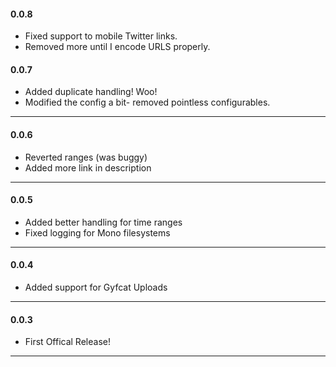 <h4>0.0.8</h4>
<ul class="log">
<li>Fixed support to mobile Twitter links.</li>
<li>Removed more until I encode URLS properly.</li>
</ul>
<h4>0.0.7</h4>
<ul class="log">
<li>Added duplicate handling! Woo!</li>
<li>Modified the config a bit- removed pointless configurables.</li>
</ul>
<hr>
<h4>0.0.6</h4>
<ul class="log">
<li>Reverted ranges (was buggy)</li>
<li>Added more link in description</li>
</ul>
<hr>
<h4>0.0.5</h4>
<ul class="log">
<li>Added better handling for time ranges</li>
<li>Fixed logging for Mono filesystems</li>
</ul>
<hr>
<h4>0.0.4</h4>
<ul class="log">
<li>Added support for Gyfcat Uploads</li>
</ul>
<hr>
<h4>0.0.3</h4>
<ul class="log">
<li>First Offical Release!</li>
</ul>
<hr>
